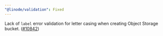 ```yaml
---
"@linode/validation": Fixed
---
```


Lack of `label` error validation for letter casing when creating Object Storage bucket. ([#10842](https://github.com/linode/manager/pull/10842))
